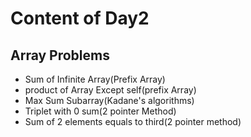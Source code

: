 # Content of Day2
## Array Problems
- Sum of Infinite Array(Prefix Array)
- product of Array Except self(prefix Array)
- Max Sum Subarray(Kadane's algorithms)
- Triplet with 0 sum(2 pointer Method)
- Sum of 2 elements equals to third(2 pointer method)
